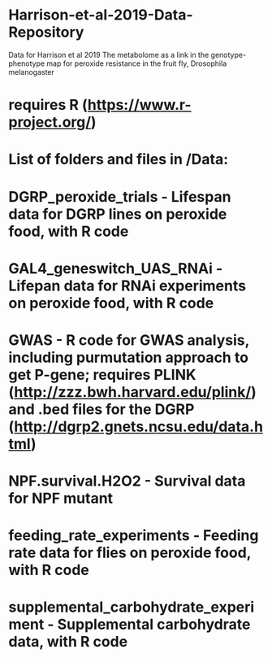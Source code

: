 # Harrison-et-al-2019-Data-Repository
Data for Harrison et al 2019 The metabolome as a link in the genotype-phenotype map for peroxide resistance in the fruit fly, Drosophila melanogaster

# requires R (https://www.r-project.org/)

# List of folders and files in /Data:
# 
# DGRP_peroxide_trials - Lifespan data for DGRP lines on peroxide food, with R code
# GAL4_geneswitch_UAS_RNAi - Lifepan data for RNAi experiments on peroxide food, with R code
# GWAS - R code for GWAS analysis, including purmutation approach to get P-gene; requires PLINK (http://zzz.bwh.harvard.edu/plink/) and .bed files for the DGRP (http://dgrp2.gnets.ncsu.edu/data.html)
# NPF.survival.H2O2 - Survival data for NPF mutant
# feeding_rate_experiments - Feeding rate data for flies on peroxide food, with R code
# supplemental_carbohydrate_experiment - Supplemental carbohydrate data, with R code
